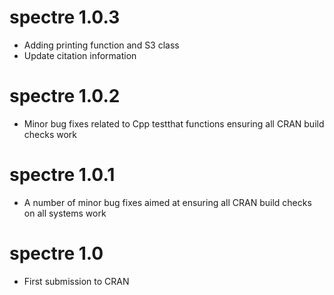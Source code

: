 # spectre 1.0.3

- Adding printing function and S3 class
- Update citation information

# spectre 1.0.2

- Minor bug fixes related to Cpp testthat functions ensuring all CRAN build checks work

# spectre 1.0.1

- A number of minor bug fixes aimed at ensuring all CRAN build checks on all systems work

# spectre 1.0

- First submission to CRAN
